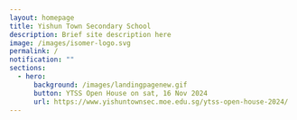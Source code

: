 ```yaml
---
layout: homepage
title: Yishun Town Secondary School
description: Brief site description here
image: /images/isomer-logo.svg
permalink: /
notification: ""
sections:
  - hero:
      background: /images/landingpagenew.gif
      button: YTSS Open House on sat, 16 Nov 2024
      url: https://www.yishuntownsec.moe.edu.sg/ytss-open-house-2024/
---
```

